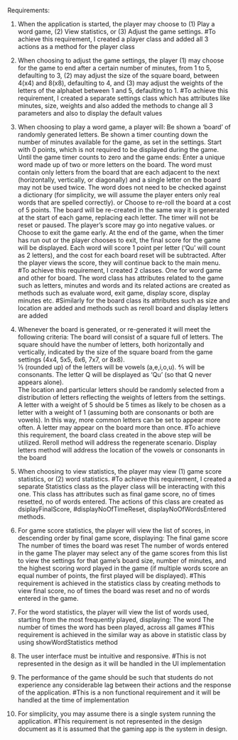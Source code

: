 Requirements:
1. When the application is started, the player may choose to (1) Play a word game, (2) View statistics, or (3) Adjust the game settings.
#To achieve this requirement, I created a player class and added all 3 actions as a method for the player class

2. When choosing to adjust the game settings, the player (1) may choose for the game to end after a certain number of minutes, from 1 to 5, defaulting to 3, (2) may adjust the size of the square board, between 4(x4) and 8(x8), defaulting to 4, and (3) may adjust the weights of the letters of the alphabet between 1 and 5, defaulting to 1.
#To achieve this requirement, I created a separate settings class which has attributes like minutes, size, weights and also added the methods to change all 3 parameters and also to display the default values

3. When choosing to play a word game, a player will:
Be shown a ‘board’ of randomly generated letters.
Be shown a timer counting down the number of minutes available for the game, as set in the settings.
Start with 0 points, which is not required to be displayed during the game.
Until the game timer counts to zero and the game ends:
Enter a unique word made up of two or more letters on the board.  The word must contain only letters from the board that are each adjacent to the next (horizontally, vertically, or diagonally) and a single letter on the board may not be used twice.  The word does not need to be checked against a dictionary (for simplicity, we will assume the player enters only real words that are spelled correctly).
or
Choose to re-roll the board at a cost of 5 points.  The board will be re-created in the same way it is generated at the start of each game, replacing each letter.  The timer will not be reset or paused.  The player’s score may go into negative values.
or
Choose to exit the game early.
At the end of the game, when the timer has run out or the player chooses to exit, the final score for the game will be displayed.
Each word will score 1 point per letter (‘Qu’ will count as 2 letters), and the cost for each board reset will be subtracted.
After the player views the score, they will continue back to the main menu.
#To achieve this requirement, I created 2 classes. One for word game and other for board. The word class has attributes related to the game such as letters, minutes and words and its related actions are created as methods such as evaluate word, exit game, display score, display minutes etc.
#Similarly for the board class its attributes such as size and location are added and methods such as reroll board and display letters are added

4. Whenever the board is generated, or re-generated it will meet the following criteria:
 The board will consist of a square full of letters.  The square should have the number of letters, both horizontally and vertically, indicated by the size of the square board from the game settings (4x4, 5x5, 6x6, 7x7, or 8x8).  
⅕ (rounded up) of the letters will be vowels (a,e,i,o,u). ⅘ will be consonants.
The letter Q will be displayed as ‘Qu’ (so that Q never appears alone).  
The location and particular letters should be randomly selected from a distribution of letters reflecting the weights of letters from the settings.  A letter with a weight of 5 should be 5 times as likely to be chosen as a letter with a weight of 1 (assuming both are consonants or both are vowels).  In this way, more common letters can be set to appear more often.
A letter may appear on the board more than once.
#To achieve this requirement, the board class created in the above step will be utilized. Reroll method will address the regenerate scenario. Display letters method will address the location of the vowels or consonants in the board

5. When choosing to view statistics, the player may view (1) game score statistics, or (2) word statistics.
#To achieve this requirement, I created a separate Statistics class as the player class will be interacting with this one. This class has attributes such as final game score, no of times resetted, no of words entered. The actions of this class are created as dsiplayFinalScore,
#displayNoOfTimeReset, displayNoOfWordsEntered methods.

6. For game score statistics, the player will view the list of scores, in descending order by final game score, displaying:
The final game score
The number of times the board was reset
The number of words entered in the game
The player may select any of the game scores from this list to view the settings for that game’s board size, number of minutes, and the highest scoring word played in the game (if multiple words score an equal number of points, the first played will be displayed).
#This requirement is achieved in the statistics class by creating methods to view final score, no of times the board was reset and no of words entered in the game.

7. For the word statistics, the player will view the list of words used, starting from the most frequently played, displaying:
The word
The number of times the word has been played, across all games
#This requirement is achieved in the similar way as above in statistic class by using showWordStatistics method

8. The user interface must be intuitive and responsive.
#This is not represented in the design as it will be handled in the UI implementation

9. The performance of the game should be such that students do not experience any considerable lag between their actions and the response of the application.
#This is a non functional requirement and it will be handled at the time of implementation

10. For simplicity, you may assume there is a single system running the application.
#This requirement is not represented in the design document as it is assumed that the gaming app is the system in design.
